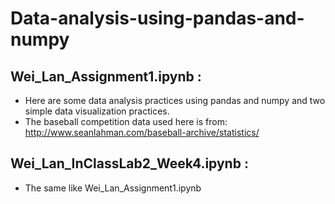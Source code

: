 # Data-analysis-using-pandas-and-numpy
## Wei_Lan_Assignment1.ipynb :
* Here are some data analysis practices using pandas and numpy and two simple data visualization practices. 
* The baseball competition data used here is from: http://www.seanlahman.com/baseball-archive/statistics/
## Wei_Lan_InClassLab2_Week4.ipynb :
* The same like Wei_Lan_Assignment1.ipynb

